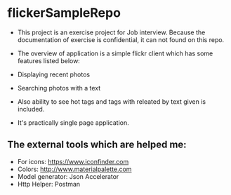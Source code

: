 # flickerSampleRepo

  * This project is an exercise project for Job interview. Because the documentation of exercise is confidential, it can not found on this repo.
  * The overview of application is a simple flickr client which has some features listed below:
  * Displaying recent photos
  * Searching photos with a text
 
  * Also ability to see hot tags and tags with releated by text given is included. 
  * It's practically single page application. 
 
  ## The external tools which are helped me:
  * For icons: https://www.iconfinder.com 
  * Colors: http://www.materialpalette.com
  * Model generator: Json Accelerator
  * Http Helper: Postman
 
